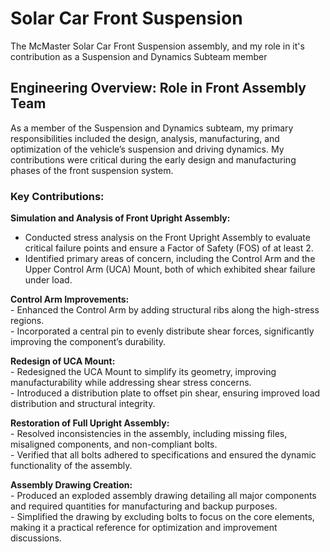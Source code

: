 # Solar Car Front Suspension
The McMaster Solar Car Front Suspension assembly, and my role in it's contribution as a Suspension and Dynamics Subteam member

## Engineering Overview: Role in Front Assembly Team

As a member of the Suspension and Dynamics subteam, my primary responsibilities included the design, analysis, manufacturing, and optimization of the vehicle’s suspension and driving dynamics. My contributions were critical during the early design and manufacturing phases of the front suspension system.  
### Key Contributions:

**Simulation and Analysis of Front Upright Assembly:**

+ Conducted stress analysis on the Front Upright Assembly to evaluate critical failure points and ensure a Factor of Safety (FOS) of at least 2.  
+ Identified primary areas of concern, including the Control Arm and the Upper Control Arm (UCA) Mount, both of which exhibited shear failure under load.  

**Control Arm Improvements:**  
      - Enhanced the Control Arm by adding structural ribs along the high-stress regions.  
      - Incorporated a central pin to evenly distribute shear forces, significantly improving the component’s durability.  

**Redesign of UCA Mount:**  
      - Redesigned the UCA Mount to simplify its geometry, improving manufacturability while addressing shear stress concerns.  
      - Introduced a distribution plate to offset pin shear, ensuring improved load distribution and structural integrity.  

**Restoration of Full Upright Assembly:**  
      - Resolved inconsistencies in the assembly, including missing files, misaligned components, and non-compliant bolts.  
      - Verified that all bolts adhered to specifications and ensured the dynamic functionality of the assembly.  

**Assembly Drawing Creation:**  
      - Produced an exploded assembly drawing detailing all major components and required quantities for manufacturing and backup purposes.  
      - Simplified the drawing by excluding bolts to focus on the core elements, making it a practical reference for optimization and improvement discussions.  
